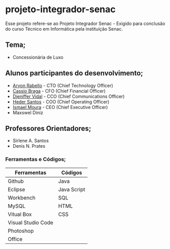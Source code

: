 # projeto-integrador-senac
Esse projeto refere-se ao Projeto Integrador Senac - Exigido para conclusão do curso Técnico em Informática pela instituição Senac.

## Tema;
* Concessionária de Luxo

## Alunos participantes do desenvolvimento;

* <a href="https://github.com/arriaoedu123">Aryon Rabello</a> - CTO (Chief Technology Officer)
* <a href="https://github.com/Cassimbas">Cassio Braga</a> - CFO (Chief Financial Officer)
* <a href="https://github.com/Djenifer-Vidal">Djeniffer Vidal</a> - CCO (Chief Communications Officer)
* <a href="https://github.com/MorcegoH">Heder Santos</a><a href=""></a> - COO (Chief Operating Officer)
* <a href="https://github.com/IsmaelMoura">Ismael Moura</a> - CEO (Chief Executive Officer)
* Maxswel Diniz

## Professores Orientadores;

* Sirlene A. Santos
* Denis N. Prates

### Ferramentas e Códigos;

Ferramentas   | Códigos
--------- | ------
Github | Java
Eclipse | Java Script
Workbench | SQL
MySQL | HTML
Vitual Box  | CSS
Visual Studio Code |
Photoshop |
Office |

          
